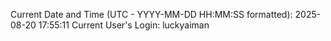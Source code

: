 Current Date and Time (UTC - YYYY-MM-DD HH:MM:SS formatted): 2025-08-20 17:55:11
Current User's Login: luckyaiman
